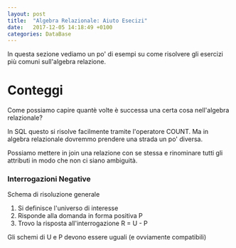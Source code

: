 ```yaml
---
layout: post
title:  "Algebra Relazionale: Aiuto Esecizi"
date:   2017-12-05 14:18:49 +0100
categories: DataBase
---
```


In questa sezione vediamo un po' di esempi su come risolvere gli esercizi più comuni sull'algebra relazione.

<h1>Conteggi</h1>
Come possiamo capire quantè volte è successa una certa cosa nell'algebra relazionale? 

In SQL questo si risolve facilmente tramite l'operatore COUNT. Ma in algebra relazionale dovremmo prendere una strada un po' diversa.

Possiamo mettere in join una relazione con se stessa e rinominare tutti gli attributi in modo che non ci siano ambiguità.

<h3>Interrogazioni Negative</h3>

Schema di risoluzione generale

1. Si definisce l'universo di interesse
2. Risponde alla domanda in forma positiva P
3. Trovo la risposta all'interrogazione R = U - P

Gli schemi di U e P devono essere uguali (e ovviamente compatibili) 